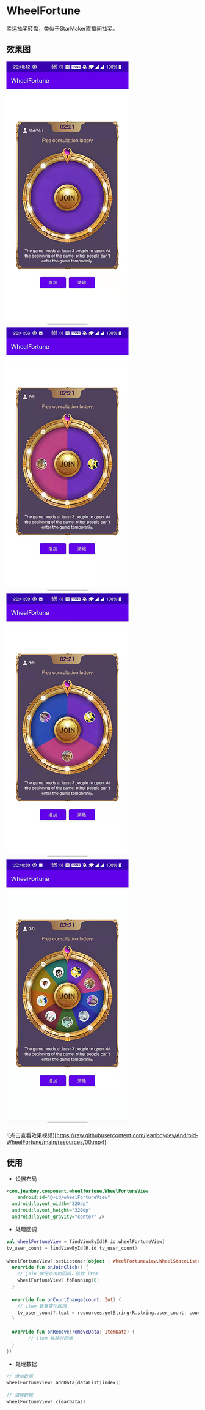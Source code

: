 # WheelFortune

幸运抽奖转盘，类似于StarMaker直播间抽奖。

## 效果图

![效果图1](https://raw.githubusercontent.com/jeanboydev/Android-WheelFortune/main/resources/01.jpeg)
![效果图2](https://raw.githubusercontent.com/jeanboydev/Android-WheelFortune/main/resources/02.jpeg)
![效果图3](https://raw.githubusercontent.com/jeanboydev/Android-WheelFortune/main/resources/03.jpeg)
![效果图4](https://raw.githubusercontent.com/jeanboydev/Android-WheelFortune/main/resources/04.jpeg)

![点击查看效果视频][https://raw.githubusercontent.com/jeanboydev/Android-WheelFortune/main/resources/00.mp4]

## 使用

- 设置布局

```xml
<com.jeanboy.component.wheelfortune.WheelFortuneView
	android:id="@+id/wheelFortuneView"
  android:layout_width="320dp"
  android:layout_height="320dp"
  android:layout_gravity="center" />
```

- 处理回调

```kotlin
val wheelFortuneView = findViewById(R.id.wheelFortuneView)
tv_user_count = findViewById(R.id.tv_user_count)

wheelFortuneView?.setListener(object : WheelFortuneView.WheelStateListener {
  override fun onJoinClick() {
    // join 按钮点击时回调，移除 item
    wheelFortuneView?.toRunning(0)
  }

  override fun onCountChange(count: Int) {
    // item 数量变化回调
    tv_user_count?.text = resources.getString(R.string.user_count, count, dataList.size)
  }

  override fun onRemove(removeData: ItemData) {
		// item 移除时回调
  }
})
```

- 处理数据

```kotlin
// 添加数据
wheelFortuneView?.addData(dataList[index])

// 清除数据
wheelFortuneView?.clearData()
```


